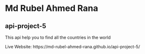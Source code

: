 # Md Rubel Ahmed Rana
## api-project-5
<p>This api help you to find all the countries in the world</p>
Live Website: https://md-rubel-ahmed-rana.github.io/api-project-5/
